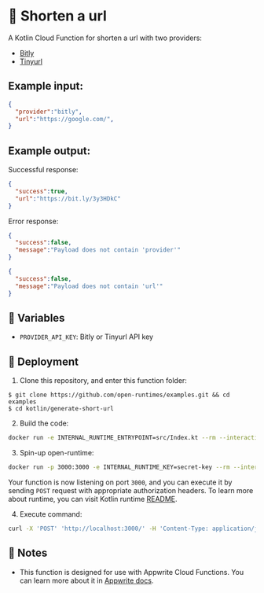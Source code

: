 # 🔗 Shorten a url

A Kotlin Cloud Function for shorten a url with two providers:

- [Bitly](https://bitly.com/)
- [Tinyurl](https://tinyurl.com/)

## Example input:

```json
{ 
  "provider":"bitly",
  "url":"https://google.com/",
}
```

## Example output:

Successful response:

```json
{
  "success":true,
  "url":"https://bit.ly/3y3HDkC"
}
```

Error response:

```json
{
  "success":false,
  "message":"Payload does not contain 'provider'"
}
```

```json
{
  "success":false,
  "message":"Payload does not contain 'url'"
}
```

## 📝 Variables

- `PROVIDER_API_KEY`: Bitly or Tinyurl API key

## 🚀 Deployment

1. Clone this repository, and enter this function folder:

```
$ git clone https://github.com/open-runtimes/examples.git && cd examples
$ cd kotlin/generate-short-url
```

2. Build the code:

```bash
docker run -e INTERNAL_RUNTIME_ENTRYPOINT=src/Index.kt --rm --interactive --tty --volume $PWD:/usr/code openruntimes/kotlin:v2-1.6 sh /usr/local/src/build.sh
```

3. Spin-up open-runtime:

```bash
docker run -p 3000:3000 -e INTERNAL_RUNTIME_KEY=secret-key --rm --interactive --tty --volume $PWD/code.tar.gz:/tmp/code.tar.gz:ro openruntimes/kotlin:v2-1.6 sh /usr/local/src/start.sh
```

Your function is now listening on port `3000`, and you can execute it by sending `POST` request with appropriate authorization headers. To learn more about runtime, you can visit Kotlin runtime [README](https://github.com/open-runtimes/open-runtimes/tree/main/runtimes/kotlin-1.6).

4. Execute command:
```bash
curl -X 'POST' 'http://localhost:3000/' -H 'Content-Type: application/json' -H 'X-Internal-Challenge: secret-key' -d '{"payload": "{\"url\":\"https://appwrite.io/\",\"provider\":\"bitly\"}","variables": {"PROVIDER_API_KEY":"<YOUR_API_KEY>"}}'
```

## 📝 Notes

- This function is designed for use with Appwrite Cloud Functions. You can learn more about it in [Appwrite docs](https://appwrite.io/docs/functions).
